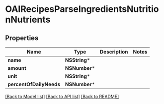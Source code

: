 # OAIRecipesParseIngredientsNutritionNutrients

## Properties
Name | Type | Description | Notes
------------ | ------------- | ------------- | -------------
**name** | **NSString*** |  | 
**amount** | **NSNumber*** |  | 
**unit** | **NSString*** |  | 
**percentOfDailyNeeds** | **NSNumber*** |  | 

[[Back to Model list]](../README.md#documentation-for-models) [[Back to API list]](../README.md#documentation-for-api-endpoints) [[Back to README]](../README.md)


